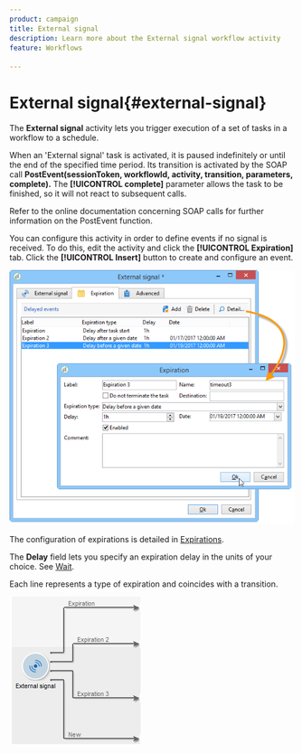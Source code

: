 ```yaml
---
product: campaign
title: External signal
description: Learn more about the External signal workflow activity
feature: Workflows

---
```

# External signal{#external-signal}



The **External signal** activity lets you trigger execution of a set of tasks in a workflow to a schedule.

When an 'External signal' task is activated, it is paused indefinitely or until the end of the specified time period. Its transition is activated by the SOAP call **PostEvent(sessionToken, workflowId, activity, transition, parameters, complete).** The **[!UICONTROL complete]** parameter allows the task to be finished, so it will not react to subsequent calls.

Refer to the online documentation concerning SOAP calls for further information on the PostEvent function.

You can configure this activity in order to define events if no signal is received. To do this, edit the activity and click the **[!UICONTROL Expiration]** tab. Click the **[!UICONTROL Insert]** button to create and configure an event.

![](assets/edit_signal.png)

The configuration of expirations is detailed in [Expirations](define-approvals.md).

The **Delay** field lets you specify an expiration delay in the units of your choice. See [Wait](wait.md).

Each line represents a type of expiration and coincides with a transition.

![](assets/external_sign_diag.png)

